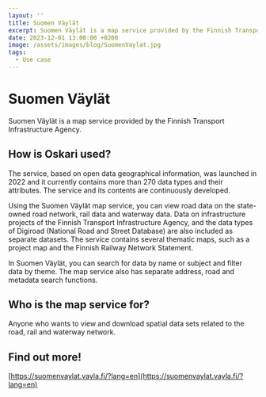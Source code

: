 ```yaml
---
layout: ''
title: Suomen Väylät
excerpt: Suomen Väylät is a map service provided by the Finnish Transport Infrastructure Agency.
date: 2023-12-01 13:00:00 +0200
image: /assets/images/blog/SuomenVaylat.jpg
tags:
  - Use case
---
```


# Suomen Väylät

Suomen Väylät is a map service provided by the Finnish Transport Infrastructure Agency.

## How is Oskari used?

The service, based on open data geographical information, was launched in 2022 and it currently contains more than 270 data types and their attributes. The service and its contents are continuously developed.

Using the Suomen Väylät map service, you can view road data on the state-owned road network, rail data and waterway data. Data on infrastructure projects of the Finnish Transport Infrastructure Agency, and the data types of Digiroad (National Road and Street Database) are also included as separate datasets. The service contains several thematic maps, such as a project map and the Finnish Railway Network Statement.

In Suomen Väylät, you can search for data by name or subject and filter data by theme. The map service also has separate address, road and metadata search functions.

## Who is the map service for?

Anyone who wants to view and download spatial data sets related to the road, rail and waterway network.

## Find out more!
[https://suomenvaylat.vayla.fi/?lang=en](https://suomenvaylat.vayla.fi/?lang=en)
